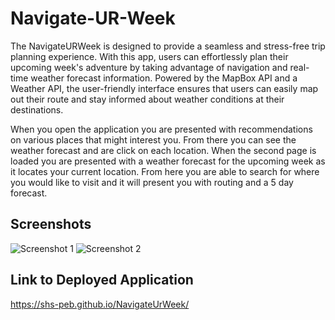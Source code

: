 # Navigate-UR-Week
The NavigateURWeek is designed to provide a seamless and stress-free trip planning experience. With this app, users can effortlessly plan their upcoming week's adventure by taking advantage of navigation and real-time weather forecast information. Powered by the MapBox API and a Weather API, the user-friendly interface ensures that users can easily map out their route and stay informed about weather conditions at their destinations.

When you open the application you are presented with recommendations on various places that might interest you. From there you can see the weather forecast and are click on each location. When the second page is loaded you are presented with a weather forecast for the upcoming week as it locates your current location. From here you are able to search for where you would like to visit and it will present you with routing and a 5 day forecast.

## Screenshots

![Screenshot 1](./assets/images/Screenshot1.PNG)
![Screenshot 2](./assets/images/Screenshot2.PNG)


## Link to Deployed Application

https://shs-peb.github.io/NavigateUrWeek/
